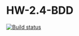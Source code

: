 # HW-2.4-BDD
[![Build status](https://ci.appveyor.com/api/projects/status/47e1yo6us7n2oyej?svg=true)](https://ci.appveyor.com/project/TatianaGold/hw-2-4-bdd)
